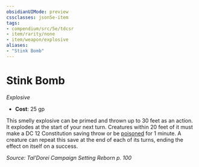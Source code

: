 ```yaml
---
obsidianUIMode: preview
cssclasses: json5e-item
tags:
- compendium/src/5e/tdcsr
- item/rarity/none
- item/weapon/explosive
aliases: 
- "Stink Bomb"
---
```

# Stink Bomb
*Explosive*  

- **Cost**: 25 gp

This smelly explosive can be primed and thrown up to 30 feet as an action. It explodes at the start of your next turn. Creatures within 20 feet of it must make a DC 12 Constitution saving throw or be [poisoned](Mechanics/Rules/conditions.md#Poisoned) for 1 minute. A creature can repeat this save at the end of each of its turns, ending the effect on itself on a success.

*Source: Tal'Dorei Campaign Setting Reborn p. 100*
